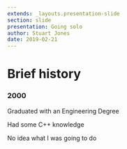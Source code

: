 ```yaml
---
extends: _layouts.presentation-slide
section: slide
presentation: Going solo
author: Stuart Jones
date: 2019-02-21
---
```


# Brief history

### 2000

Graduated with an Engineering Degree

Had some C++ knowledge

No idea what I was going to do